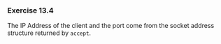 ### Exercise 13.4

The IP Address of the client and the port come from the socket address structure returned by `accept`.

